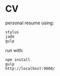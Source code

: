 CV
==========

personal resume using:

	stylus
	jade
	gulp

run with:

	npm install
	gulp
	http://localhost:9000/
